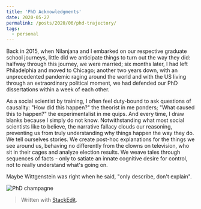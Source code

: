 ```yaml
---
title: 'PhD Acknowledgments'
date: 2020-05-27
permalink: /posts/2020/06/phd-trajectory/
tags:
  - personal
---
```

Back in 2015, when Nilanjana and I embarked on our respective graduate school journeys, little did we anticipate things to turn out the way they did: halfway through this journey, we were married; six months later, I had left Philadelphia and moved to Chicago; another two years down, with an unprecedented pandemic raging around the world and with the US living through an extraordinary political moment, we had defended our PhD dissertations within a week of each other.

As a social scientist by training, I often feel duty-bound to ask questions of causality: "How did this happen?" the theorist in me ponders; "What caused this to happen?" the experimentalist in me quips. And every time, I draw blanks because I simply do not know. Notwithstanding what most social scientists like to believe, the narrative fallacy clouds our reasoning, preventing us from truly understanding why things happen the way they do. We tell ourselves stories. We create post-hoc explanations for the things we see around us, behaving no differently from the clowns on television, who sit in their cages and analyze election results. We weave tales through sequences of facts - only to satiate an innate cognitive desire for control, not to really understand what's going on.

Maybe Wittgenstein was right when he said, "only describe, don't explain".

![PhD champagne](https://www.subhayan.com/files/images/phd-champagne.png)

> Written with [StackEdit](https://stackedit.io/).
<!--stackedit_data:
eyJoaXN0b3J5IjpbLTExMzUxOTI1NzBdfQ==
-->